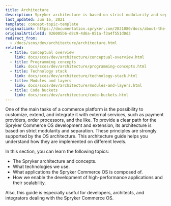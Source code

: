 ```yaml
---
title: Architecture
description: Spryker architecture is based on strict modularity and separation.
last_updated: Jun 16, 2021
template: concept-topic-template
originalLink: https://documentation.spryker.com/2021080/docs/about-the-architecture-guide
originalArticleId: 926005b6-d8c9-4d6a-851a-f3a4f551d0d3
redirect_from:
  - /docs/scos/dev/architecture/architecture.html
related:
  - title: Conceptual overview
    link: docs/scos/dev/architecture/conceptual-overview.html
  - title: Programming concepts
    link: docs/scos/dev/architecture/programming-concepts.html
  - title: Technology stack
    link: docs/scos/dev/architecture/technology-stack.html
  - title: Modules and layers
    link: docs/scos/dev/architecture/modules-and-layers.html
  - title: Code buckets
    link: docs/scos/dev/architecture/code-buckets.html
---
```


One of the main tasks of a commerce platform is the possibility to customize, extend, and integrate it with external services, such as payment providers, order processors, and the like. To provide a clear path for the Spryker Commerce OS development and extension, its architecture is based on strict modularity and separation. These principles are strongly supported by the OS architecture. This architecture guide helps you understand how they are implemented on different levels.

In this section, you can learn the following topics:

* The Spryker architecture and concepts.
* What technologies we use.
* What applications the Spryker Commerce OS is composed of.
* How we enable the development of high-performance applications and their scalability.

Also, this guide is especially useful for developers, architects, and integrators dealing with the Spryker Commerce OS.
